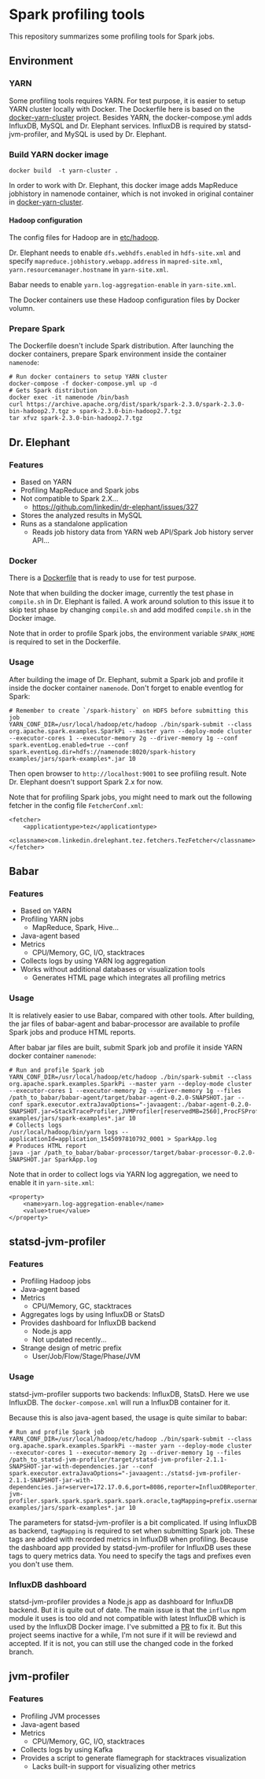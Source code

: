 # Spark profiling tools

This repository summarizes some profiling tools for Spark jobs.

## Environment

### YARN

Some profiling tools requires YARN. For test purpose, it is easier to setup YARN cluster locally with Docker. The Dockerfile here is based on the [docker-yarn-cluster](https://github.com/lresende/docker-yarn-cluster) project. Besides YARN, the docker-compose.yml adds InfluxDB, MySQL and Dr. Elephant services. InfluxDB is required by statsd-jvm-profiler, and MySQL is used by Dr. Elephant.

### Build YARN docker image

    docker build  -t yarn-cluster .
    
In order to work with Dr. Elephant, this docker image adds MapReduce jobhistory in namenode container, which is not invoked in original container in [docker-yarn-cluster](https://github.com/lresende/docker-yarn-cluster).

#### Hadoop configuration

The config files for Hadoop are in [etc/hadoop](https://github.com/viirya/spark-profiling-tools/tree/master/etc/hadoop).

Dr. Elephant needs to enable `dfs.webhdfs.enabled` in `hdfs-site.xml` and specify `mapreduce.jobhistory.webapp.address` in `mapred-site.xml`, `yarn.resourcemanager.hostname` in `yarn-site.xml`.

Babar needs to enable `yarn.log-aggregation-enable` in `yarn-site.xml`.

The Docker containers use these Hadoop configuration files by Docker volumn.


### Prepare Spark

The Dockerfile doesn't include Spark distribution. After launching the docker containers, prepare Spark environment inside the container `namenode`:

    # Run docker containers to setup YARN cluster
    docker-compose -f docker-compose.yml up -d
    # Gets Spark distribution
    docker exec -it namenode /bin/bash   
    curl https://archive.apache.org/dist/spark/spark-2.3.0/spark-2.3.0-bin-hadoop2.7.tgz > spark-2.3.0-bin-hadoop2.7.tgz
    tar xfvz spark-2.3.0-bin-hadoop2.7.tgz

## Dr. Elephant

### Features

* Based on YARN
* Profiling MapReduce and Spark jobs
* Not compatible to Spark 2.X...
    * https://github.com/linkedin/dr-elephant/issues/327
* Stores the analyzed results in MySQL
* Runs as a standalone application
    * Reads job history data from YARN web API/Spark Job history server API...

### Docker

There is a [Dockerfile](https://github.com/viirya/dr-elephant-docker) that is ready to use for test purpose.

Note that when building the docker image, currently the test phase in `compile.sh` in Dr. Elephant is failed. A work around solution to this issue it to skip test phase by changing `compile.sh` and add modifed `compile.sh` in the Docker image.

Note that in order to profile Spark jobs, the environment variable `SPARK_HOME` is required to set in the Dockerfile.

### Usage

After building the image of Dr. Elephant, submit a Spark job and profile it inside the docker container `namenode`. Don't forget to enable eventlog for Spark:

    # Remember to create `/spark-history` on HDFS before submitting this job
    YARN_CONF_DIR=/usr/local/hadoop/etc/hadoop ./bin/spark-submit --class org.apache.spark.examples.SparkPi --master yarn --deploy-mode cluster --executor-cores 1 --executor-memory 2g --driver-memory 1g --conf spark.eventLog.enabled=true --conf spark.eventLog.dir=hdfs://namenode:8020/spark-history examples/jars/spark-examples*.jar 10

Then open browser to `http://localhost:9001` to see profiling result. Note Dr. Elephant doesn't support Spark 2.x for now.

Note that for profiling Spark jobs, you might need to mark out the following fetcher in the config file `FetcherConf.xml`:

```
<fetcher>
    <applicationtype>tez</applicationtype>
    <classname>com.linkedin.drelephant.tez.fetchers.TezFetcher</classname>
</fetcher>
```

## Babar

### Features

* Based on YARN
* Profiling YARN jobs
    * MapReduce, Spark, Hive...
* Java-agent based
* Metrics
    * CPU/Memory, GC, I/O, stacktraces
* Collects logs by using YARN log aggregation
* Works without additional databases or visualization tools
    * Generates HTML page which integrates all profiling metrics

### Usage

It is relatively easier to use Babar, compared with other tools. After building, the jar files of babar-agent and babar-processor are available to profile Spark jobs and produce HTML reports.

After babar jar files are built, submit Spark job and profile it inside YARN docker container `namenode`:

    # Run and profile Spark job 
    YARN_CONF_DIR=/usr/local/hadoop/etc/hadoop ./bin/spark-submit --class org.apache.spark.examples.SparkPi --master yarn --deploy-mode cluster --executor-cores 1 --executor-memory 2g --driver-memory 1g --files /path_to_babar/babar-agent/target/babar-agent-0.2.0-SNAPSHOT.jar --conf spark.executor.extraJavaOptions="-javaagent:./babar-agent-0.2.0-SNAPSHOT.jar=StackTraceProfiler,JVMProfiler[reservedMB=2560],ProcFSProfiler" examples/jars/spark-examples*.jar 10
    # Collects logs
    /usr/local/hadoop/bin/yarn logs --applicationId=application_1545097810792_0001 > SparkApp.log
    # Produces HTML report
    java -jar /path_to_babar/babar-processor/target/babar-processor-0.2.0-SNAPSHOT.jar SparkApp.log

Note that in order to collect logs via YARN log aggregation, we need to enable it in `yarn-site.xml`:

```
<property>
    <name>yarn.log-aggregation-enable</name>
    <value>true</value>
</property>
```

## statsd-jvm-profiler

### Features

* Profiling Hadoop jobs
* Java-agent based
* Metrics
    * CPU/Memory, GC, stacktraces
* Aggregates logs by using InfluxDB or StatsD
* Provides dashboard for InfluxDB backend
    * Node.js app
    * Not updated recently...
* Strange design of metric prefix
    * User/Job/Flow/Stage/Phase/JVM
    
### Usage

statsd-jvm-profiler supports two backends: InfluxDB, StatsD. Here we use InfluxDB. The `docker-compose.xml` will run a InfluxDB container for it.

Because this is also java-agent based, the usage is quite similar to babar:

    # Run and profile Spark job 
    YARN_CONF_DIR=/usr/local/hadoop/etc/hadoop ./bin/spark-submit --class org.apache.spark.examples.SparkPi --master yarn --deploy-mode cluster --executor-cores 1 --executor-memory 2g --driver-memory 1g --files /path_to_statsd-jvm-profiler/target/statsd-jvm-profiler-2.1.1-SNAPSHOT-jar-with-dependencies.jar --conf spark.executor.extraJavaOptions="-javaagent:./statsd-jvm-profiler-2.1.1-SNAPSHOT-jar-with-dependencies.jar=server=172.17.0.6,port=8086,reporter=InfluxDBReporter,profilers=MemoryProfiler:CPUTracingProfiler:CPULoadProfiler,username=admin,password=admin,database=sparkdb,prefix=statsd-jvm-profiler.spark.spark.spark.spark.spark.oracle,tagMapping=prefix.username.job.flow.stage.phase.jvm" examples/jars/spark-examples*.jar 10

The parameters for statsd-jvm-profiler is a bit complicated. If using InfluxDB as backend, `tagMapping` is required to set when submitting Spark job. These tags are added with recorded metrics in InfluxDB when profiling. Because the dashboard app provided by statsd-jvm-profiler for InfluxDB uses these tags to query metrics data. You need to specify the tags and prefixes even you don't use them.

### InfluxDB dashboard

statsd-jvm-profiler provides a Node.js app as dashboard for InfluxDB backend. But it is quite out of date. The main issue is that the `influx` npm module it uses is too old and not compatible with latest InfluxDB which is used by the InfluxDB Docker image. I've submitted a [PR](https://github.com/etsy/statsd-jvm-profiler/pull/52) to fix it. But this project seems inactive for a while, I'm not sure if it will be reviewd and accepted. If it is not, you can still use the changed code in the forked branch.

## jvm-profiler

### Features

* Profiling JVM processes
* Java-agent based
* Metrics
    * CPU/Memory, GC, I/O, stacktraces
* Collects logs by using Kafka
* Provides a script to generate flamegraph for stacktraces visualization
    * Lacks built-in support for visualizing other metrics
